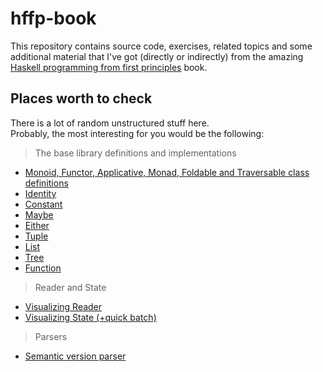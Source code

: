 # hffp-book

This repository contains source code, exercises, related topics and some additional material that I've got (directly or indirectly) from the amazing [Haskell programming from first principles](http://haskellbook.com/) book.

## Places worth to check

There is a lot of random unstructured stuff here.  
Probably, the most interesting for you would be the following:

> The base library definitions and implementations

* [Monoid, Functor, Applicative, Monad, Foldable and Traversable class definitions](ch21-traversable/src/Sand/ClassDef.hs) 
* [Identity](ch21-traversable/src/Sand/Identity.hs)
* [Constant](ch21-traversable/src/Sand/Constant.hs)
* [Maybe](ch21-traversable/src/Sand/Maybe.hs)
* [Either](ch21-traversable/src/Sand/Either.hs)
* [Tuple](ch21-traversable/src/Sand/Tuple.hs)
* [List](ch21-traversable/src/Sand/List.hs)
* [Tree](ch21-traversable/src/Sand/Tree.hs)
* [Function](ch21-traversable/src/Sand/Func.hs)

> Reader and State

 * [Visualizing Reader](ch22-reader/src/Mread.hs)
 * [Visualizing State (+quick batch)](ch23-state/src/Moi.hs)

> Parsers

* [Semantic version parser](ch24-parser-combinators/src/chex/SemVer.hs)

